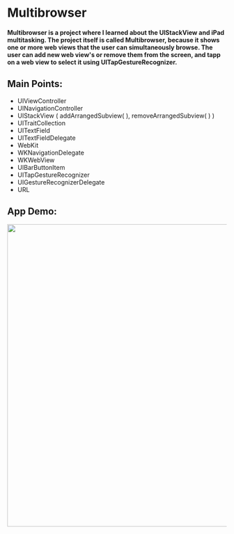# Multibrowser

#### Multibrowser is a project where I learned about the UIStackView and iPad multitasking. The project itself is called Multibrowser, because it shows one or more web views that the user can simultaneously browse. The user can add new web view's or remove them from the screen, and tapp on a web view to select it using UITapGestureRecognizer.


## Main Points:

* UIViewController
* UINavigationController
* UIStackView (  addArrangedSubview( ), removeArrangedSubview( ) )
* UITraitCollection
* UITextField
* UITextFieldDelegate
* WebKit
* WKNavigationDelegate
* WKWebView
* UIBarButtonItem
* UITapGestureRecognizer
* UIGestureRecognizerDelegate
* URL


## App Demo:

<img src="demo.gif?raw=true" width="695px" height="695">
